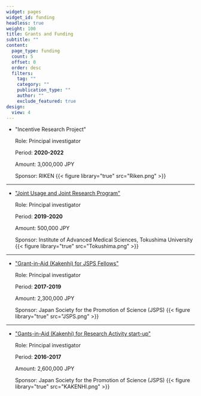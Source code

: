 ```yaml
---
widget: pages
widget_id: funding
headless: true
weight: 100
title: Grants and Funding
subtitle: ""
content:
  page_type: funding
  count: 5
  offset: 0
  order: desc
  filters:
    tag: ""
    category: ""
    publication_type: ""
    author: ""
    exclude_featured: true
design:
  view: 4
---
```

- "Incentive Research Project"

  Role: Principal investigator

  Period: **2020-2022**

  Amount: 3,000,000 JPY

  Sponsor: RIKEN
{{< figure library="true" src="Riken.png" >}}
***
- ["Joint Usage and Joint Research Program"](http://www.iams.tokushima-u.ac.jp/jointusage/)

  Role: Principal investigator

  Period: **2019-2020**

  Amount: 500,000 JPY

  Sponsor: Institute of Advanced Medical Sciences, Tokushima University
  {{< figure library="true" src="Tokushima.png" >}}
***
- ["Grant-in-Aid (Kakenhi) for JSPS Fellows"](https://kaken.nii.ac.jp/en/grant/KAKENHI-PROJECT-17F17389/)

  Role: Principal investigator

  Period: **2017-2019**

  Amount: 2,300,000 JPY

  Sponsor: Japan Society for the Promotion of Science (JSPS)
  {{< figure library="true" src="JSPS.png" >}}
***
- ["Gants-in-Aid (Kakenhi) for Research Activity start-up"](https://nrid.nii.ac.jp/nrid/1000080783018/)

  Role: Principal investigator

  Period: **2016-2017**

  Amount: 2,600,000 JPY

  Sponsor: Japan Society for the Promotion of Science (JSPS)
  {{< figure library="true" src="KAKENHI.png" >}}